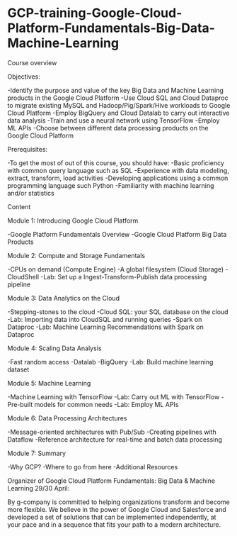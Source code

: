 # GCP-training-Google-Cloud-Platform-Fundamentals-Big-Data-Machine-Learning

Course overview

Objectives:

-Identify the purpose and value of the key Big Data and Machine Learning products in the Google Cloud Platform
-Use Cloud SQL and Cloud Dataproc to migrate existing MySQL and Hadoop/Pig/Spark/Hive workloads to Google Cloud Platform
-Employ BigQuery and Cloud Datalab to carry out interactive data analysis
-Train and use a neural network using TensorFlow
-Employ ML APIs
-Choose between different data processing products on the Google Cloud Platform

Prerequisites:

-To get the most of out of this course, you should have:
-Basic proficiency with common query language such as SQL
-Experience with data modeling, extract, transform, load activities
-Developing applications using a common programming language such Python
-Familiarity with machine learning and/or statistics

Content

Module 1: Introducing Google Cloud Platform

-Google Platform Fundamentals Overview
-Google Cloud Platform Big Data Products

Module 2: Compute and Storage Fundamentals

-CPUs on demand (Compute Engine)
-A global filesystem (Cloud Storage)
-CloudShell
-Lab: Set up a Ingest-Transform-Publish data processing pipeline

Module 3: Data Analytics on the Cloud

-Stepping-stones to the cloud
-Cloud SQL: your SQL database on the cloud
-Lab: Importing data into CloudSQL and running queries
-Spark on Dataproc
-Lab: Machine Learning Recommendations with Spark on Dataproc

Module 4: Scaling Data Analysis

-Fast random access
-Datalab
-BigQuery
-Lab: Build machine learning dataset

Module 5: Machine Learning

-Machine Learning with TensorFlow
-Lab: Carry out ML with TensorFlow
-Pre-built models for common needs
-Lab: Employ ML APIs

Module 6: Data Processing Architectures

-Message-oriented architectures with Pub/Sub
-Creating pipelines with Dataflow
-Reference architecture for real-time and batch data processing

Module 7: Summary

-Why GCP?
-Where to go from here
-Additional Resources

Organizer of Google Cloud Platform Fundamentals: Big Data & Machine Learning 29/30 April:
 
By g-company is committed to helping organizations transform and become more flexible. We believe in the power of Google Cloud and Salesforce and 
developed a set of solutions that can be implemented independently, at your pace and in a sequence that fits your path to a modern architecture.

